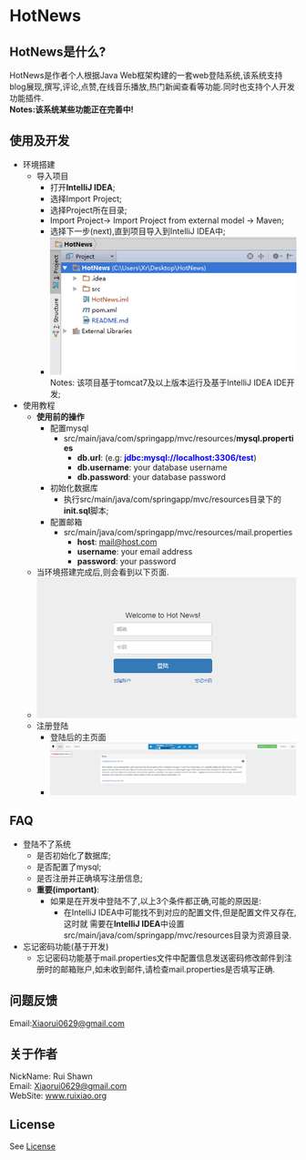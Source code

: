 # HotNews
## HotNews是什么?
HotNews是作者个人根据Java Web框架构建的一套web登陆系统,该系统支持blog展现,撰写,评论,点赞,在线音乐播放,热门新闻查看等功能.同时也支持个人开发功能插件.<br>
<b>Notes:该系统某些功能正在完善中!</b>
## 使用及开发
* 环境搭建
    * 导入项目
        * 打开<b>IntelliJ IDEA</b>;
        * 选择Import Project;
        * 选择Project所在目录;
        * Import Project-> Import Project from external model -> Maven;
        * 选择下一步(next),直到项目导入到IntelliJ IDEA中;
        * ![show](show.png)<br>
        Notes: 该项目基于tomcat7及以上版本运行及基于IntelliJ IDEA IDE开发;
* 使用教程
    * <b>使用前的操作</b>
        * 配置mysql
            - src/main/java/com/springapp/mvc/resources/<b>mysql.properties</b>
                + <b>db.url</b>: (e.g: <b style='color: blue;'>jdbc:mysql://localhost:3306/test</b>)
                + <b>db.username</b>: your database username
                + <b>db.password</b>: your database password
        * 初始化数据库
            - 执行src/main/java/com/springapp/mvc/resources目录下的<b>init.sql</b>脚本;
        * 配置邮箱
            - src/main/java/com/springapp/mvc/resources/mail.properties
                + <b>host</b>: mail@host.com
                + <b>username</b>: your email address
                + <b>password</b>: your password
    * 当环境搭建完成后,则会看到以下页面.
    * ![HotNews](HotNews.png)
    * 注册登陆
        * 登陆后的主页面
        * ![main](main.png)

## FAQ
* 登陆不了系统
    * 是否初始化了数据库;
    * 是否配置了mysql;
    * 是否注册并正确填写注册信息;
    * <b>重要(important)</b>:
        -   如果是在开发中登陆不了,以上3个条件都正确,可能的原因是:<br/>
            +   在IntelliJ IDEA中可能找不到对应的配置文件,但是配置文件又存在,这时就
            需要在<b>IntelliJ IDEA</b>中设置src/main/java/com/springapp/mvc/resources目录为资源目录.
* 忘记密码功能(基于开发)
    * 忘记密码功能基于mail.properties文件中配置信息发送密码修改邮件到注册时的邮箱账户,如未收到邮件,请检查mail.properties是否填写正确.

## 问题反馈
Email:<a href='mailto:Xiaorui0629@gmail.com'>Xiaorui0629@gmail.com</a>


## 关于作者
NickName: Rui Shawn<br/>
Email: <a href='mailto:Xiaorui0629@gmail.com'>Xiaorui0629@gmail.com</a><br/>
WebSite: <a href='www.ruixiao.org'>www.ruixiao.org</a><br/>

## License
See <a href="LICENSE.txt">License</a>





